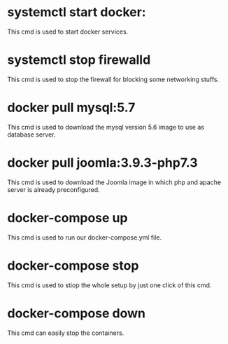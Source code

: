 # systemctl start docker:
This cmd is used to start docker services.
# systemctl stop firewalld 
This cmd is used to stop the firewall for blocking some networking stuffs.
# docker pull mysql:5.7
This cmd is used to download the mysql version 5.6 image to use as database server.
# docker pull joomla:3.9.3-php7.3
This cmd is used to download the Joomla image in which php and apache server is already preconfigured.
# docker-compose up
This cmd is used to run our docker-compose.yml file.
# docker-compose stop
This cmd is used to stiop the whole setup by just one click of this cmd.
# docker-compose down
This cmd can easily stop the containers.
